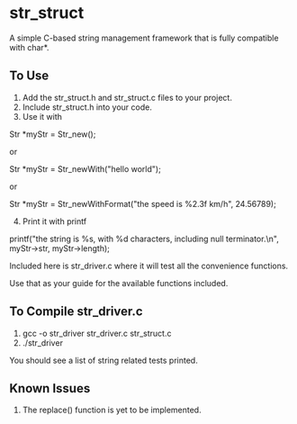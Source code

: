 str_struct
==========

A simple C-based string management framework that is fully compatible with char*.

To Use
------

1. Add the str_struct.h and str_struct.c files to your project. 
2. Include str_struct.h into your code. 
3. Use it with 

Str *myStr = Str_new();

or

Str *myStr = Str_newWith("hello world");

or 

Str *myStr = Str_newWithFormat("the speed is %2.3f km/h", 24.56789);

4. Print it with printf

printf("the string is %s, with %d characters, including null terminator.\n", myStr->str, myStr->length);


Included here is str_driver.c where it will test all the convenience functions. 

Use that as your guide for the available functions included. 

To Compile str_driver.c
-----------------------

1. gcc -o str_driver str_driver.c str_struct.c
2. ./str_driver

You should see a list of string related tests printed.


Known Issues
------------
1. The replace() function is yet to be implemented. 


